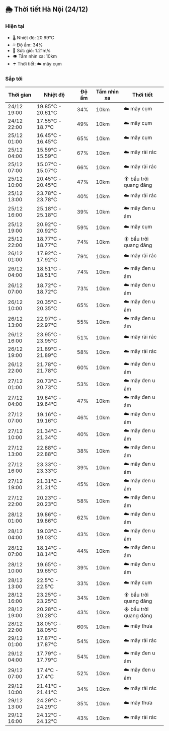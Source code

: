 ## 🌦️ Thời tiết Hà Nội (24/12)

### Hiện tại

- 🌡️ Nhiệt độ: 20.99℃
- 💦 Độ ẩm: 34%
- 💨 Sức gió: 1.21m/s
- 👁️ Tầm nhìn xa: 10km
- ☂️ Thời tiết: ☁️ mây cụm

### Sắp tới

| Thời gian | Nhiệt độ | Độ ẩm | Tầm nhìn xa | Thời tiết |
| --- | --- | --- | --- | --- |
| 24/12 19:00 | 19.85℃ - 20.61℃ | 34% | 10km | ☁️ mây cụm |
| 24/12 22:00 | 17.55℃ - 18.7℃ | 49% | 10km | ☁️ mây cụm |
| 25/12 01:00 | 16.45℃ - 16.45℃ | 65% | 10km | ☁️ mây cụm |
| 25/12 04:00 | 15.59℃ - 15.59℃ | 67% | 10km | ☁️ mây rải rác |
| 25/12 07:00 | 15.07℃ - 15.07℃ | 66% | 10km | ☁️ mây rải rác |
| 25/12 10:00 | 20.45℃ - 20.45℃ | 47% | 10km | ☀️ bầu trời quang đãng |
| 25/12 13:00 | 23.78℃ - 23.78℃ | 40% | 10km | ☁️ mây rải rác |
| 25/12 16:00 | 25.18℃ - 25.18℃ | 39% | 10km | ☁️ mây đen u ám |
| 25/12 19:00 | 20.92℃ - 20.92℃ | 59% | 10km | ☁️ mây cụm |
| 25/12 22:00 | 18.77℃ - 18.77℃ | 74% | 10km | ☀️ bầu trời quang đãng |
| 26/12 01:00 | 17.92℃ - 17.92℃ | 79% | 10km | ☁️ mây rải rác |
| 26/12 04:00 | 18.51℃ - 18.51℃ | 74% | 10km | ☁️ mây đen u ám |
| 26/12 07:00 | 18.72℃ - 18.72℃ | 73% | 10km | ☁️ mây đen u ám |
| 26/12 10:00 | 20.35℃ - 20.35℃ | 65% | 10km | ☁️ mây đen u ám |
| 26/12 13:00 | 22.97℃ - 22.97℃ | 55% | 10km | ☁️ mây đen u ám |
| 26/12 16:00 | 23.95℃ - 23.95℃ | 51% | 10km | ☁️ mây rải rác |
| 26/12 19:00 | 21.89℃ - 21.89℃ | 58% | 10km | ☁️ mây rải rác |
| 26/12 22:00 | 21.78℃ - 21.78℃ | 60% | 10km | ☁️ mây đen u ám |
| 27/12 01:00 | 20.73℃ - 20.73℃ | 53% | 10km | ☁️ mây đen u ám |
| 27/12 04:00 | 19.64℃ - 19.64℃ | 47% | 10km | ☁️ mây đen u ám |
| 27/12 07:00 | 19.16℃ - 19.16℃ | 46% | 10km | ☁️ mây đen u ám |
| 27/12 10:00 | 21.34℃ - 21.34℃ | 40% | 10km | ☁️ mây đen u ám |
| 27/12 13:00 | 22.88℃ - 22.88℃ | 38% | 10km | ☁️ mây đen u ám |
| 27/12 16:00 | 23.33℃ - 23.33℃ | 39% | 10km | ☁️ mây đen u ám |
| 27/12 19:00 | 21.31℃ - 21.31℃ | 45% | 10km | ☁️ mây đen u ám |
| 27/12 22:00 | 20.23℃ - 20.23℃ | 58% | 10km | ☁️ mây đen u ám |
| 28/12 01:00 | 19.86℃ - 19.86℃ | 62% | 10km | ☁️ mây đen u ám |
| 28/12 04:00 | 19.03℃ - 19.03℃ | 43% | 10km | ☁️ mây đen u ám |
| 28/12 07:00 | 18.14℃ - 18.14℃ | 44% | 10km | ☁️ mây đen u ám |
| 28/12 10:00 | 19.65℃ - 19.65℃ | 39% | 10km | ☁️ mây đen u ám |
| 28/12 13:00 | 22.5℃ - 22.5℃ | 33% | 10km | ☁️ mây cụm |
| 28/12 16:00 | 23.25℃ - 23.25℃ | 34% | 10km | ☀️ bầu trời quang đãng |
| 28/12 19:00 | 20.28℃ - 20.28℃ | 43% | 10km | ☀️ bầu trời quang đãng |
| 28/12 22:00 | 18.05℃ - 18.05℃ | 60% | 10km | ☁️ mây thưa |
| 29/12 01:00 | 17.87℃ - 17.87℃ | 54% | 10km | ☁️ mây rải rác |
| 29/12 04:00 | 17.79℃ - 17.79℃ | 54% | 10km | ☁️ mây đen u ám |
| 29/12 07:00 | 17.4℃ - 17.4℃ | 52% | 10km | ☁️ mây đen u ám |
| 29/12 10:00 | 21.41℃ - 21.41℃ | 34% | 10km | ☁️ mây rải rác |
| 29/12 13:00 | 24.29℃ - 24.29℃ | 35% | 10km | ☁️ mây thưa |
| 29/12 16:00 | 24.12℃ - 24.12℃ | 43% | 10km | ☁️ mây rải rác |
